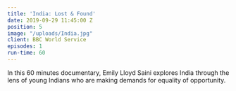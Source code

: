 ```yaml
---
title: 'India: Lost & Found'
date: 2019-09-29 11:45:00 Z
position: 5
image: "/uploads/India.jpg"
client: BBC World Service
episodes: 1
run-time: 60
---
```


In this 60 minutes documentary, Emily Lloyd Saini explores India through the lens of young Indians who are making demands for equality of opportunity.